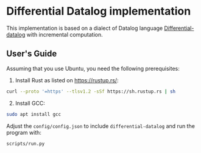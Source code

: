 
# Differential Datalog implementation

This implementation is based on a dialect of Datalog language [Differential-datalog](https://github.com/vmware/differential-datalog) with incremental computation.

## User's Guide

Assuming that you use Ubuntu, you need the following prerequisites:

1. Install Rust as listed on https://rustup.rs/:

```bash
curl --proto '=https' --tlsv1.2 -sSf https://sh.rustup.rs | sh
```

2. Install GCC:

```bash
sudo apt install gcc
```

Adjust the `config/config.json` to include `differential-datalog` and run the program with:

```bash
scripts/run.py
```
